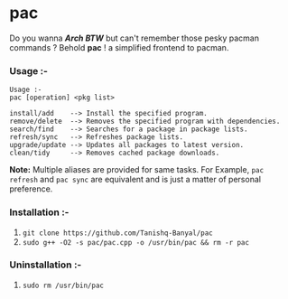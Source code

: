# pac
Do you wanna ***Arch BTW*** but can't remember those pesky pacman commands ? Behold **pac** ! a simplified frontend to pacman.

### Usage :-
```
Usage :-
pac [operation] <pkg list>

install/add    --> Install the specified program.
remove/delete  --> Removes the specified program with dependencies.
search/find    --> Searches for a package in package lists.
refresh/sync   --> Refreshes package lists.
upgrade/update --> Updates all packages to latest version.
clean/tidy     --> Removes cached package downloads.
```

**Note:** Multiple aliases are provided for same tasks. For Example, `pac refresh` and `pac sync` are equivalent and is just a matter of personal preference.

### Installation :-
1. `git clone https://github.com/Tanishq-Banyal/pac`
2. `sudo g++ -O2 -s pac/pac.cpp -o /usr/bin/pac && rm -r pac`

### Uninstallation :-
1. `sudo rm /usr/bin/pac`
